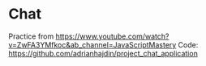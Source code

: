 # Chat
Practice from https://www.youtube.com/watch?v=ZwFA3YMfkoc&ab_channel=JavaScriptMastery 
Code: https://github.com/adrianhajdin/project_chat_application
